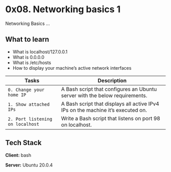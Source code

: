 
# 0x08. Networking basics 1

Networking Basics ...

## What to learn
- What is localhost/127.0.0.1
- What is 0.0.0.0
- What is /etc/hosts
- How to display your machine’s active network interfaces

| Tasks             | Description                                                                |
| ----------------- | ------------------------------------------------------------------ |
| `0. Change your home IP` | A Bash script that configures an Ubuntu server with the below requirements. |
| `1. Show attached IPs`| A Bash script that displays all active IPv4 IPs on the machine it’s executed on. |
| `2. Port listening on localhost` | Write a Bash script that listens on port 98 on localhost. |



## Tech Stack

**Client:** bash

**Server:** Ubuntu 20.0.4
